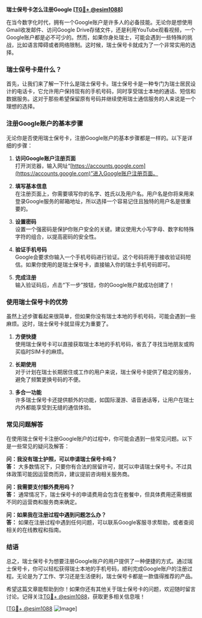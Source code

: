 **瑞士保号卡怎么注册Google [[TG💪+ @esim1088](https://t.me/s/esim1088)]**

在当今数字化时代，拥有一个Google账户是许多人的必备技能。无论你是想使用Gmail收发邮件、访问Google Drive存储文件，还是利用YouTube观看视频，一个Google账户都是必不可少的。然而，如果你身处瑞士，可能会遇到一些特殊的挑战，比如语言障碍或者网络限制。这时候，瑞士保号卡就成为了一个非常实用的选择。

### 瑞士保号卡是什么？

首先，让我们来了解一下什么是瑞士保号卡。瑞士保号卡是一种专门为瑞士居民设计的电话卡，它允许用户保持现有的手机号码，同时享受瑞士本地的通话、短信和数据服务。这对于那些希望保留原有号码并继续使用瑞士通信服务的人来说是一个理想的选择。

### 注册Google账户的基本步骤

无论你是否使用瑞士保号卡，注册Google账户的基本步骤都是一样的。以下是详细的步骤：

1. **访问Google账户注册页面**  
   打开浏览器，输入网址“[https://accounts.google.com](https://accounts.google.com)”进入Google账户注册页面。

2. **填写基本信息**  
   在注册页面上，你需要填写你的名字、姓氏以及用户名。用户名是你将来用来登录Google服务的邮箱地址，所以选择一个容易记住且独特的用户名是很重要的。

3. **设置密码**  
   设置一个强密码是保护你账户安全的关键。建议使用大小写字母、数字和特殊字符的组合，以提高密码的安全性。

4. **验证手机号码**  
   Google会要求你输入一个手机号码进行验证。这个号码将用于接收验证码短信。如果你使用的是瑞士保号卡，直接输入你的瑞士手机号码即可。

5. **完成注册**  
   输入验证码后，点击“下一步”按钮，你的Google账户就成功创建了！

### 使用瑞士保号卡的优势

虽然上述步骤看起来很简单，但如果你没有瑞士本地的手机号码，可能会遇到一些麻烦。这时，瑞士保号卡就显得尤为重要了。

1. **方便快捷**  
   使用瑞士保号卡可以直接获取瑞士本地的手机号码，省去了寻找当地朋友或购买临时SIM卡的麻烦。

2. **长期使用**  
   对于计划在瑞士长期居住或工作的用户来说，瑞士保号卡提供了稳定的服务，避免了频繁更换号码的不便。

3. **多合一功能**  
   许多瑞士保号卡还提供额外的功能，如国际漫游、语音通话等，让用户在瑞士内外都能享受到无缝的通信体验。

### 常见问题解答

在使用瑞士保号卡注册Google账户的过程中，你可能会遇到一些常见问题。以下是一些常见的疑问及解答：

**问：我没有瑞士护照，可以申请瑞士保号卡吗？**  
**答：** 大多数情况下，只要你有合法的居留许可，就可以申请瑞士保号卡。不过具体政策可能因运营商而异，建议提前咨询相关服务商。

**问：我需要支付额外费用吗？**  
**答：** 通常情况下，瑞士保号卡的申请费用会包含在套餐中，但具体费用还需根据不同的运营商和服务商来确定。

**问：如果我在注册过程中遇到问题怎么办？**  
**答：** 如果在注册过程中遇到任何问题，可以联系Google客服寻求帮助，或者查阅相关的在线教程和指南。

### 结语

总之，瑞士保号卡为想要注册Google账户的用户提供了一种便捷的方式。通过瑞士保号卡，你可以轻松获得瑞士本地的手机号码，顺利完成Google账户的注册过程。无论是为了工作、学习还是生活便利，瑞士保号卡都是一款值得推荐的产品。

希望这篇文章能帮助到你！如果你还有其他关于瑞士保号卡的问题，欢迎随时留言讨论。记得关注[TG💪+ @esim1088](https://t.me/s/esim1088)，获取更多相关信息哦！

[[TG💪+ @esim1088](https://t.me/s/esim1088) ![Image](https://i.postimg.cc/4NQfJmqS/Snipaste-2025-05-13-00-14-12.png)]